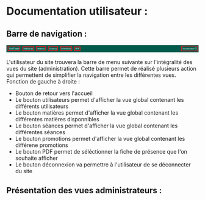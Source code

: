 # Documentation utilisateur :

## Barre de navigation :

![Barre de menu](BarreMenu.png)  

L'utilisateur du site trouvera  la barre de menu suivante sur l'intégralité des vues du site (administration). 
Cette barre permet de réalisé plusieurs action qui permettent de simplifier la navigation entre les différentes vues.
Fonction de gauche à droite :
* Bouton de retour vers l'accueil 
* Le bouton utilisateurs permet d'afficher la vue global contenant les différents utilisateurs
* Le bouton matières permet d'afficher la vue global contenant les différentes matières disponnibles
* Le bouton séances permet d'afficher la vue global contenant les différentes séances
* Le bouton promotions permet d'afficher la vue global contenant les différene promotions
* Le bouton PDF permet de séléctionner la fiche de présence que l'on souhaite afficher
* Le bouton déconnexion va permettre à l'utilisateur de se déconnecter du site

## Présentation des vues administrateurs :



